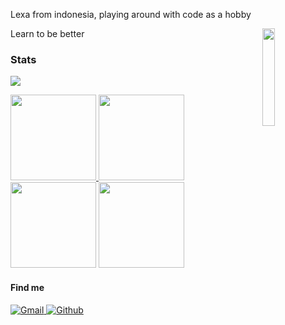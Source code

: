 Lexa from indonesia, playing around with code as a hobby

Learn to be better
<img src="https://camo.githubusercontent.com/e36c922281c41342e4d85900bc871f84bea61094f974b152cd06f67544897c83/68747470733a2f2f6d65646961302e67697068792e636f6d2f6d656469612f546b38306f54387672475a694838557131752f67697068792e676966" align="right" width="20%"/>





### Stats
![](https://komarev.com/ghpvc/?username=lexavey&color=dc143c&label=Profile+Hits)


<a href="https://github.com/nschloe">
  <img height="137px" src="https://github-readme-stats.vercel.app/api?username=lexavey&hide_title=true&hide_border=true&show_icons=true&include_all_commits=true&count_private=true&line_height=21&theme=dracula" />
  <img height="137px" src="https://github-readme-stats.vercel.app/api/top-langs/?username=lexavey&hide=html,java&hide_title=true&hide_border=true&layout=compact&langs_count=6&theme=dracula" />
</a>
<img height="137px" src="http://github-readme-streak-stats.herokuapp.com?user=lexavey&theme=dracula&hide_border=true"/>
<a href="https://stackoverflow.com/users/lexavey/lexa-vey">
  <img height="137px" src="https://github-readme-stats.vercel.app/api?username=lexavey&theme=dark&title_color=FF69B4&text_color=777&show_icons=true&icon_color=FF69B4&hide_border=true" />
</a>

#### Find me

<p>
  <a href="mailto:lexaveykov@gmail.com">
    <img alt="Gmail" src="https://img.shields.io/badge/Gmail-%23BB001B.svg?&style=for-the-badge&logo=Gmail&logoColor=white" />
  </a>
  <a href="https://github.com/lexavey">
    <img alt="Github" src="https://img.shields.io/badge/GitHub-%2312100E.svg?&style=for-the-badge&logo=Github&logoColor=white" />
  </a>
</p>
